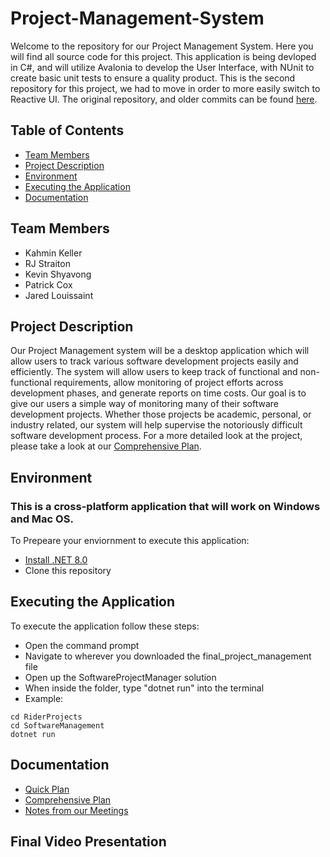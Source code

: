 # Project-Management-System
Welcome to the repository for our Project Management System. Here you will find all source code for this project. This application is being devloped in C#, and will utilize
Avalonia to develop the User Interface, with NUnit to create basic unit tests to ensure a quality product. This is the second repository for this project, we had to move in order to
more easily switch to Reactive UI. The original repository, and older commits can be found [here](https://github.com/straitonrj/Project-Management-System).

## Table of Contents
- [Team Members](#team-members)
- [Project Description](#project-description)
- [Environment](#environment)
- [Executing the Application](#executing-the-application)
- [Documentation](#documentation)

## Team Members
- Kahmin Keller
- RJ Straiton
- Kevin Shyavong
- Patrick Cox
- Jared Louissaint

## Project Description
Our Project Management system will be a desktop application which will allow users to track various software development projects easily and efficiently. The system will allow users to keep track of 
functional and non-functional requirements, allow monitoring of project efforts across development phases, and generate reports on time costs. Our goal is to give our users a simple way of monitoring 
many of their software development projects. Whether those projects be academic, personal, or industry related, our system will help supervise the notoriously difficult software development process. 
For a more detailed look at the project, please take a look at our [Comprehensive Plan](./documentation/ComprehensivePlan.pdf). 

## Environment
### This is a cross-platform application that will work on Windows and Mac OS. 

To Prepeare your enviornment to execute this application:
- [Install .NET 8.0](https://dotnet.microsoft.com/en-us/download)
- Clone this repository

## Executing the Application
To execute the application follow these steps:
- Open the command prompt
- Navigate to wherever you downloaded the final_project_management file
- Open up the SoftwareProjectManager solution
- When inside the folder, type "dotnet run" into the terminal
- Example:
```
cd RiderProjects
cd SoftwareManagement
dotnet run
```

## Documentation
- [Quick Plan](./Documents/QuickPlan.pdf)
- [Comprehensive Plan](./Documents/ComprehensivePlan.pdf)
- [Notes from our Meetings](./Documents/GroupNotes.pdf)

## Final Video Presentation


